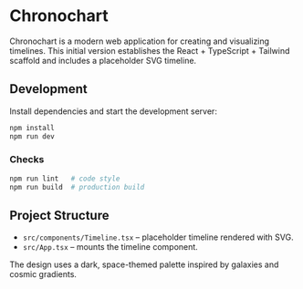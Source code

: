 # Chronochart

Chronochart is a modern web application for creating and visualizing timelines. This initial version establishes the React + TypeScript + Tailwind scaffold and includes a placeholder SVG timeline.

## Development

Install dependencies and start the development server:

```bash
npm install
npm run dev
```

### Checks

```bash
npm run lint   # code style
npm run build  # production build
```

## Project Structure

- `src/components/Timeline.tsx` – placeholder timeline rendered with SVG.
- `src/App.tsx` – mounts the timeline component.

The design uses a dark, space-themed palette inspired by galaxies and cosmic gradients.
